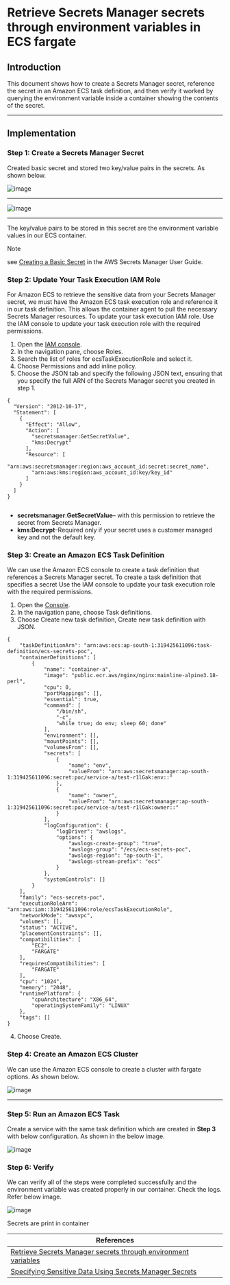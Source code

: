 # Retrieve Secrets Manager secrets through environment variables in ECS fargate

## Introduction
This document shows how to create a Secrets Manager secret, reference the secret in an Amazon ECS task definition, and then verify it worked by querying the environment variable inside a container showing the contents of the secret.

***

## Implementation
### **Step 1:** Create a Secrets Manager Secret

Created basic secret and stored two key/value pairs in the secrets. As shown below.

![image](https://github.com/ayushh09/Aws_farget/assets/150698783/7ea1e4b2-bfd0-4dca-a24a-840e946192f0)
***

![image](https://github.com/ayushh09/Aws_farget/assets/150698783/da9a0506-3325-41d4-a970-7d39322d98b9)
***

The key/value pairs to be stored in this secret are the environment variable values in our ECS container.

> [!NOTE]  
> see [Creating a Basic Secret](https://docs.aws.amazon.com/secretsmanager/latest/userguide/managing-secrets.html) in the AWS Secrets Manager User Guide.

### **Step 2:** Update Your Task Execution IAM Role
For Amazon ECS to retrieve the sensitive data from your Secrets Manager secret, we must have the Amazon ECS task execution role and reference it in our task definition. This allows the container agent to pull the necessary Secrets Manager resources.
To update your task execution IAM role. Use the IAM console to update your task execution role with the required permissions.
1. Open the [IAM console](https://console.aws.amazon.com/iam/).
2. In the navigation pane, choose Roles.
3. Search the list of roles for ecsTaskExecutionRole and select it.
4. Choose Permissions and add inline policy.
5. Choose the JSON tab and specify the following JSON text, ensuring that you specify the full ARN of the Secrets Manager secret you created in step 1.

```shell 
{
  "Version": "2012-10-17",
  "Statement": [
    {
      "Effect": "Allow",
      "Action": [
        "secretsmanager:GetSecretValue",
        "kms:Decrypt"
      ],
      "Resource": [
        "arn:aws:secretsmanager:region:aws_account_id:secret:secret_name",
        "arn:aws:kms:region:aws_account_id:key/key_id"
      ]
    }
  ]
}


```
- **secretsmanager**:**GetSecretValue**– with this permission to retrieve the secret from Secrets Manager.
- **kms**:**Decrypt**–Required only if your secret uses a customer managed key and not the default key.

### **Step 3:** Create an Amazon ECS Task Definition
We can use the Amazon ECS console to create a task definition that references a Secrets Manager secret. To create a task definition that specifies a secret
Use the IAM console to update your task execution role with the required permissions.
1. Open the [Console](https://console.aws.amazon.com/ecs/v2).
2. In the navigation pane, choose Task definitions.
3. Choose Create new task definition, Create new task definition with JSON.

```shell
{
    "taskDefinitionArn": "arn:aws:ecs:ap-south-1:319425611096:task-definition/ecs-secrets-poc",
    "containerDefinitions": [
        {
            "name": "container-a",
            "image": "public.ecr.aws/nginx/nginx:mainline-alpine3.18-perl",
            "cpu": 0,
            "portMappings": [],
            "essential": true,
            "command": [
                "/bin/sh",
                "-c",
                "while true; do env; sleep 60; done"
            ],
            "environment": [],
            "mountPoints": [],
            "volumesFrom": [],
            "secrets": [
                {
                    "name": "env",
                    "valueFrom": "arn:aws:secretsmanager:ap-south-1:319425611096:secret:poc/service-a/test-r1lGak:env::"
                },
                {
                    "name": "owner",
                    "valueFrom": "arn:aws:secretsmanager:ap-south-1:319425611096:secret:poc/service-a/test-r1lGak:owner::"
                }
            ],
            "logConfiguration": {
                "logDriver": "awslogs",
                "options": {
                    "awslogs-create-group": "true",
                    "awslogs-group": "/ecs/ecs-secrets-poc",
                    "awslogs-region": "ap-south-1",
                    "awslogs-stream-prefix": "ecs"
                }
            },
            "systemControls": []
        }
    ],
    "family": "ecs-secrets-poc",
    "executionRoleArn": "arn:aws:iam::319425611096:role/ecsTaskExecutionRole",
    "networkMode": "awsvpc",
    "volumes": [],
    "status": "ACTIVE",
    "placementConstraints": [],
    "compatibilities": [
        "EC2",
        "FARGATE"
    ],
    "requiresCompatibilities": [
        "FARGATE"
    ],
    "cpu": "1024",
    "memory": "2048",
    "runtimePlatform": {
        "cpuArchitecture": "X86_64",
        "operatingSystemFamily": "LINUX"
    },
    "tags": []
}

```

4. Choose Create.


### **Step 4:** Create an Amazon ECS Cluster

We can use the Amazon ECS console to create a cluster with fargate options. As shown below.

![image](https://github.com/ayushh09/Aws_farget/assets/150698783/aedbaa9d-5179-4465-b17f-b392f7823f0d)
***

### **Step 5:** Run an Amazon ECS Task
Create a service with the same task definition which are created in **Step 3** with below configuration. As shown in the below image.

![image](https://github.com/ayushh09/Aws_farget/assets/150698783/fabd95f9-7ed0-4684-bb53-129c9103b101)


### **Step 6:** Verify

We can verify all of the steps were completed successfully and the environment variable was created properly in our container.
Check the logs. Refer below image.

![image](https://github.com/ayushh09/Aws_farget/assets/150698783/a42c003a-a9d6-4a64-bba2-bf07423c697c)


Secrets are print in container 

| References | 
|------------|
| [Retrieve Secrets Manager secrets through environment variables](https://docs.aws.amazon.com/AmazonECS/latest/developerguide/secrets-envvar-secrets-manager.html)|
| [Specifying Sensitive Data Using Secrets Manager Secrets](https://docs.aws.amazon.com/AmazonECS/latest/developerguide/specifying-sensitive-data-tutorial.html)|
